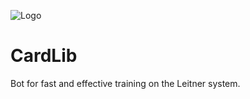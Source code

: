 ![Logo](https://github.com/ITeamur/card-lib/raw/master/resources/logo.png)

# CardLib
Bot for fast and effective training on the Leitner system.
